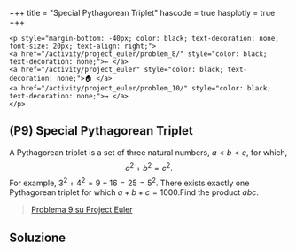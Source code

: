 +++
title = "Special Pythagorean Triplet"
hascode = true
hasplotly = true
+++

~~~
<p style="margin-bottom: -40px; color: black; text-decoration: none; font-size: 20px; text-align: right;">
<a href="/activity/project_euler/problem_8/" style="color: black; text-decoration: none;">← </a>
<a href="/activity/project_euler" style="color: black; text-decoration: none;">🏠 </a>
<a href="/activity/project_euler/problem_10/" style="color: black; text-decoration: none;">→ </a>
</p>
~~~

## (P9) Special Pythagorean Triplet


A Pythagorean triplet is a set of three natural numbers, $a \lt b \lt c$, for which,
$$a^2 + b^2 = c^2.$$
For example, $3^2 + 4^2 = 9 + 16 = 25 = 5^2$.
There exists exactly one Pythagorean triplet for which $a + b + c = 1000$.Find the product $abc$.


>[Problema 9 su Project Euler](https://projecteuler.net/problem=9)

## Soluzione
